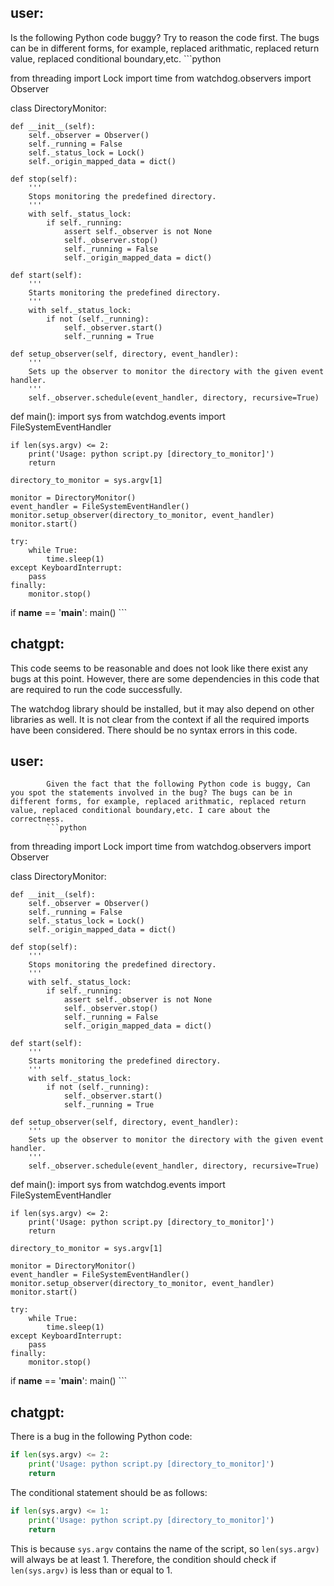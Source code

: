 

## user: 

Is the following Python code buggy? Try to reason the code first. The bugs can be in different forms, for example, replaced arithmatic, replaced return value, replaced conditional boundary,etc.
            ```python
            










from threading import Lock
import time
from watchdog.observers import Observer

class DirectoryMonitor:
    
    def __init__(self):
        self._observer = Observer()
        self._running = False
        self._status_lock = Lock()
        self._origin_mapped_data = dict()
    
    def stop(self):
        '''
        Stops monitoring the predefined directory.
        '''
        with self._status_lock:
            if self._running:
                assert self._observer is not None
                self._observer.stop()
                self._running = False
                self._origin_mapped_data = dict()
    
    def start(self):
        '''
        Starts monitoring the predefined directory.
        '''
        with self._status_lock:
            if not (self._running):
                self._observer.start()
                self._running = True
    
    def setup_observer(self, directory, event_handler):
        '''
        Sets up the observer to monitor the directory with the given event handler.
        '''
        self._observer.schedule(event_handler, directory, recursive=True)

def main():
    import sys
    from watchdog.events import FileSystemEventHandler
    
    if len(sys.argv) <= 2:
        print('Usage: python script.py [directory_to_monitor]')
        return
    
    directory_to_monitor = sys.argv[1]
    
    monitor = DirectoryMonitor()
    event_handler = FileSystemEventHandler()
    monitor.setup_observer(directory_to_monitor, event_handler)
    monitor.start()
    
    try:
        while True:
            time.sleep(1)
    except KeyboardInterrupt:
        pass
    finally:
        monitor.stop()

if __name__ == '__main__':
    main()
            ```
            

## chatgpt: 

This code seems to be reasonable and does not look like there exist any bugs at this point. However, there are some dependencies in this code that are required to run the code successfully. 

The watchdog library should be installed, but it may also depend on other libraries as well. It is not clear from the context if all the required imports have been considered. There should be no syntax errors in this code.

## user: 


            Given the fact that the following Python code is buggy, Can you spot the statements involved in the bug? The bugs can be in different forms, for example, replaced arithmatic, replaced return value, replaced conditional boundary,etc. I care about the correctness.
            ```python
            










from threading import Lock
import time
from watchdog.observers import Observer

class DirectoryMonitor:
    
    def __init__(self):
        self._observer = Observer()
        self._running = False
        self._status_lock = Lock()
        self._origin_mapped_data = dict()
    
    def stop(self):
        '''
        Stops monitoring the predefined directory.
        '''
        with self._status_lock:
            if self._running:
                assert self._observer is not None
                self._observer.stop()
                self._running = False
                self._origin_mapped_data = dict()
    
    def start(self):
        '''
        Starts monitoring the predefined directory.
        '''
        with self._status_lock:
            if not (self._running):
                self._observer.start()
                self._running = True
    
    def setup_observer(self, directory, event_handler):
        '''
        Sets up the observer to monitor the directory with the given event handler.
        '''
        self._observer.schedule(event_handler, directory, recursive=True)

def main():
    import sys
    from watchdog.events import FileSystemEventHandler
    
    if len(sys.argv) <= 2:
        print('Usage: python script.py [directory_to_monitor]')
        return
    
    directory_to_monitor = sys.argv[1]
    
    monitor = DirectoryMonitor()
    event_handler = FileSystemEventHandler()
    monitor.setup_observer(directory_to_monitor, event_handler)
    monitor.start()
    
    try:
        while True:
            time.sleep(1)
    except KeyboardInterrupt:
        pass
    finally:
        monitor.stop()

if __name__ == '__main__':
    main()
            ```
            

## chatgpt: 

There is a bug in the following Python code:

```python
if len(sys.argv) <= 2:
    print('Usage: python script.py [directory_to_monitor]')
    return
```

The conditional statement should be as follows:

```python
if len(sys.argv) <= 1:
    print('Usage: python script.py [directory_to_monitor]')
    return
```

This is because `sys.argv` contains the name of the script, so `len(sys.argv)` will always be at least 1. Therefore, the condition should check if `len(sys.argv)` is less than or equal to 1.